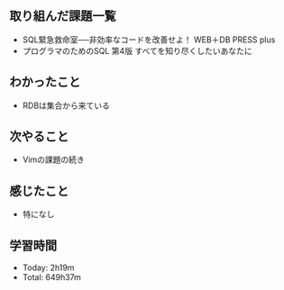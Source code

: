 ## 取り組んだ課題一覧
- SQL緊急救命室──非効率なコードを改善せよ！ WEB＋DB PRESS plus
- プログラマのためのSQL 第4版 すべてを知り尽くしたいあなたに
## わかったこと
- RDBは集合から来ている
## 次やること
- Vimの課題の続き
## 感じたこと
- 特になし
## 学習時間
- Today: 2h19m
- Total: 649h37m
